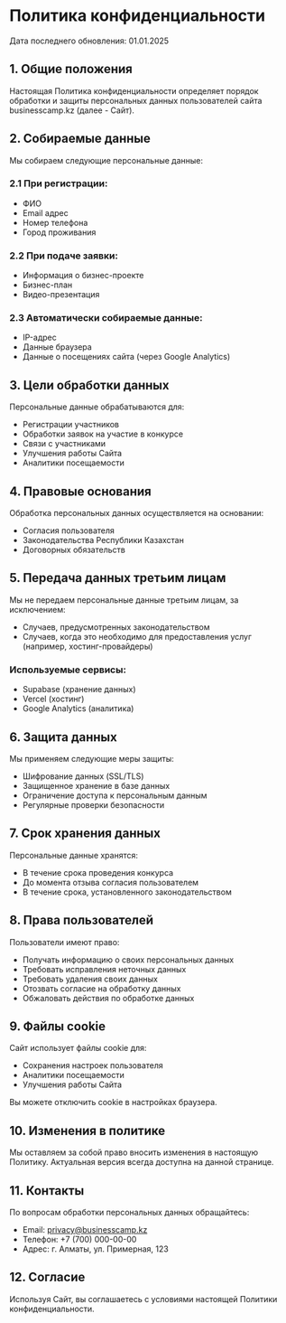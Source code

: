 # Политика конфиденциальности

Дата последнего обновления: 01.01.2025

## 1. Общие положения

Настоящая Политика конфиденциальности определяет порядок обработки и защиты персональных данных пользователей сайта businesscamp.kz (далее - Сайт).

## 2. Собираемые данные

Мы собираем следующие персональные данные:

### 2.1 При регистрации:
- ФИО
- Email адрес
- Номер телефона
- Город проживания

### 2.2 При подаче заявки:
- Информация о бизнес-проекте
- Бизнес-план
- Видео-презентация

### 2.3 Автоматически собираемые данные:
- IP-адрес
- Данные браузера
- Данные о посещениях сайта (через Google Analytics)

## 3. Цели обработки данных

Персональные данные обрабатываются для:

- Регистрации участников
- Обработки заявок на участие в конкурсе
- Связи с участниками
- Улучшения работы Сайта
- Аналитики посещаемости

## 4. Правовые основания

Обработка персональных данных осуществляется на основании:

- Согласия пользователя
- Законодательства Республики Казахстан
- Договорных обязательств

## 5. Передача данных третьим лицам

Мы не передаем персональные данные третьим лицам, за исключением:

- Случаев, предусмотренных законодательством
- Случаев, когда это необходимо для предоставления услуг (например, хостинг-провайдеры)

### Используемые сервисы:
- Supabase (хранение данных)
- Vercel (хостинг)
- Google Analytics (аналитика)

## 6. Защита данных

Мы применяем следующие меры защиты:

- Шифрование данных (SSL/TLS)
- Защищенное хранение в базе данных
- Ограничение доступа к персональным данным
- Регулярные проверки безопасности

## 7. Срок хранения данных

Персональные данные хранятся:

- В течение срока проведения конкурса
- До момента отзыва согласия пользователем
- В течение срока, установленного законодательством

## 8. Права пользователей

Пользователи имеют право:

- Получать информацию о своих персональных данных
- Требовать исправления неточных данных
- Требовать удаления своих данных
- Отозвать согласие на обработку данных
- Обжаловать действия по обработке данных

## 9. Файлы cookie

Сайт использует файлы cookie для:

- Сохранения настроек пользователя
- Аналитики посещаемости
- Улучшения работы Сайта

Вы можете отключить cookie в настройках браузера.

## 10. Изменения в политике

Мы оставляем за собой право вносить изменения в настоящую Политику. Актуальная версия всегда доступна на данной странице.

## 11. Контакты

По вопросам обработки персональных данных обращайтесь:

- Email: privacy@businesscamp.kz
- Телефон: +7 (700) 000-00-00
- Адрес: г. Алматы, ул. Примерная, 123

## 12. Согласие

Используя Сайт, вы соглашаетесь с условиями настоящей Политики конфиденциальности.